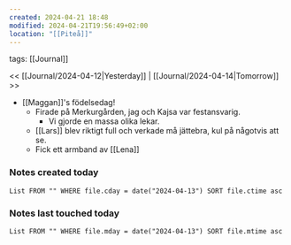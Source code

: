 ```yaml
---
created: 2024-04-21 18:48
modified: 2024-04-21T19:56:49+02:00
location: "[[Piteå]]"
---
```

tags: [[Journal]] 

<< [[Journal/2024-04-12|Yesterday]] | [[Journal/2024-04-14|Tomorrow]] >>

- [[Maggan]]'s födelsedag!
	- Firade på Merkurgården, jag och Kajsa var festansvarig. 
		- Vi gjorde en massa olika lekar.
	- [[Lars]] blev riktigt full och verkade må jättebra, kul på någotvis att se.
	- Fick ett armband av [[Lena]]


### Notes created today
```dataview
List FROM "" WHERE file.cday = date("2024-04-13") SORT file.ctime asc
```
### Notes last touched today
```dataview
List FROM "" WHERE file.mday = date("2024-04-13") SORT file.mtime asc
```